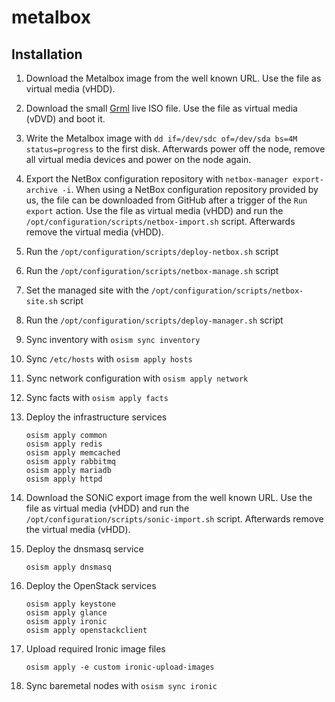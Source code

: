 # metalbox

## Installation

1. Download the Metalbox image from the well known URL. Use the file as virtual
   media (vHDD).
2. Download the small [Grml](https://grml.org/download/) live ISO file. Use the
   file as virtual media (vDVD) and boot it.
3. Write the Metalbox image with `dd if=/dev/sdc of=/dev/sda bs=4M status=progress` to
   the first disk. Afterwards power off the node, remove all virtual media devices and
   power on the node again.
4. Export the NetBox configuration repository with `netbox-manager export-archive -i`.
   When using a NetBox configuration repository provided by us, the file can be downloaded
   from GitHub after a trigger of the `Run export` action. Use the file  as virtual
   media (vHDD) and run the `/opt/configuration/scripts/netbox-import.sh` script.
   Afterwards remove the virtual media (vHDD).
5. Run the `/opt/configuration/scripts/deploy-netbox.sh` script
6. Run the `/opt/configuration/scripts/netbox-manage.sh` script
7. Set the managed site with the `/opt/configuration/scripts/netbox-site.sh` script
8. Run the `/opt/configuration/scripts/deploy-manager.sh` script
9. Sync inventory with `osism sync inventory`
10. Sync `/etc/hosts` with `osism apply hosts`
11. Sync network configuration with `osism apply network`
12. Sync facts with `osism apply facts`
13. Deploy the infrastructure services

    ```
    osism apply common
    osism apply redis
    osism apply memcached
    osism apply rabbitmq
    osism apply mariadb
    osism apply httpd
    ```

14. Download the SONiC export image from the well known URL. Use the file as
    virtual media (vHDD) and run the `/opt/configuration/scripts/sonic-import.sh`
    script. Afterwards remove the virtual media (vHDD).

15. Deploy the dnsmasq service

    ```
    osism apply dnsmasq
    ```

16. Deploy the OpenStack services

    ```
    osism apply keystone
    osism apply glance
    osism apply ironic
    osism apply openstackclient
    ```

17. Upload required Ironic image files

    ```
    osism apply -e custom ironic-upload-images
    ```

18. Sync baremetal nodes with `osism sync ironic`
